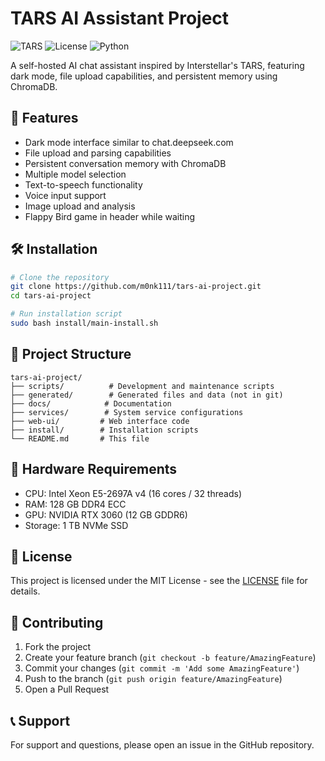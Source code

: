 # TARS AI Assistant Project

![TARS](https://img.shields.io/badge/Project-TARS_AI-blue)
![License](https://img.shields.io/badge/License-MIT-green)
![Python](https://img.shields.io/badge/Python-3.10%2B-blue)

A self-hosted AI chat assistant inspired by Interstellar's TARS, featuring dark mode, file upload capabilities, and persistent memory using ChromaDB.

## 🚀 Features

- Dark mode interface similar to chat.deepseek.com
- File upload and parsing capabilities
- Persistent conversation memory with ChromaDB
- Multiple model selection
- Text-to-speech functionality
- Voice input support
- Image upload and analysis
- Flappy Bird game in header while waiting

## 🛠️ Installation

```bash
# Clone the repository
git clone https://github.com/m0nk111/tars-ai-project.git
cd tars-ai-project

# Run installation script
sudo bash install/main-install.sh
```

## 📁 Project Structure

```
tars-ai-project/
├── scripts/          # Development and maintenance scripts
├── generated/        # Generated files and data (not in git)
├── docs/            # Documentation
├── services/        # System service configurations
├── web-ui/         # Web interface code
├── install/        # Installation scripts
└── README.md       # This file
```

## 🔧 Hardware Requirements

- CPU: Intel Xeon E5-2697A v4 (16 cores / 32 threads)
- RAM: 128 GB DDR4 ECC
- GPU: NVIDIA RTX 3060 (12 GB GDDR6)
- Storage: 1 TB NVMe SSD

## 📜 License

This project is licensed under the MIT License - see the [LICENSE](LICENSE) file for details.

## 🤝 Contributing

1. Fork the project
2. Create your feature branch (`git checkout -b feature/AmazingFeature`)
3. Commit your changes (`git commit -m 'Add some AmazingFeature'`)
4. Push to the branch (`git push origin feature/AmazingFeature`)
5. Open a Pull Request

## 📞 Support

For support and questions, please open an issue in the GitHub repository.

